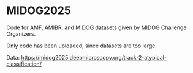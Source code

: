 # MIDOG2025

Code for AMF, AMIBR, and MIDOG datasets given by MIDOG Challenge Organizers.

Only code has been uploaded, since datasets are too large.

Data: https://midog2025.deepmicroscopy.org/track-2-atypical-classification/ 
